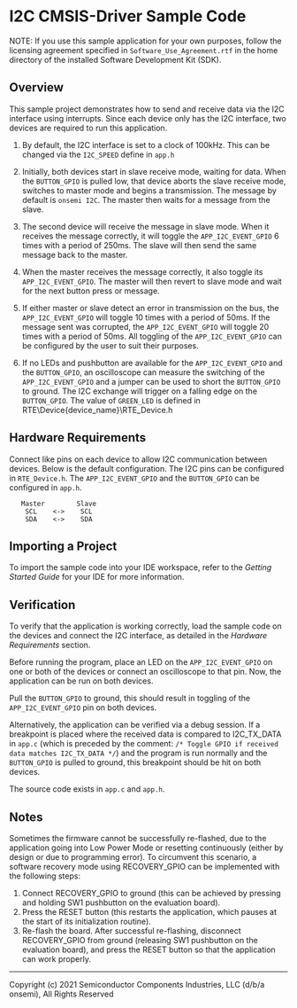 I2C CMSIS-Driver Sample Code
============================

NOTE: If you use this sample application for your own purposes, follow the
      licensing agreement specified in `Software_Use_Agreement.rtf` in the
      home directory of the installed Software Development Kit (SDK).

Overview
--------
This sample project demonstrates how to send and receive data via the I2C interface
using interrupts. Since each device only has the I2C interface, two devices are 
required to run this application. 

1)  By default, the I2C interface is set to a clock of 100kHz. This can be changed
    via the `I2C_SPEED` define in `app.h`    

2)  Initially, both devices start in slave receive mode, waiting for data.
    When the `BUTTON_GPIO` is pulled low, that device aborts the slave 
    receive mode, switches to master mode and begins a transmission. The message 
    by default is `onsemi I2C`. The master then waits for 
    a message from the slave.
   
3)  The second device will receive the message in slave mode. When it receives 
    the message correctly, it will toggle the `APP_I2C_EVENT_GPIO` 6 times 
    with a period of 250ms. The slave will then send the same message back to 
    the master.

4)  When the master receives the message correctly, it also toggle its 
    `APP_I2C_EVENT_GPIO`. The master will then revert to slave mode and 
    wait for the next button press or message. 

5)  If either master or slave detect an error in transmission on the bus, 
    the `APP_I2C_EVENT_GPIO` will toggle 10 times with a period of 50ms. 
    If the message sent was corrupted, the `APP_I2C_EVENT_GPIO` will toggle 
    20 times with a period of 50ms. All toggling of the `APP_I2C_EVENT_GPIO` 
    can be configured by the user to suit their purposes. 

6)  If no LEDs and pushbutton are available for the `APP_I2C_EVENT_GPIO` 
    and the `BUTTON_GPIO`, an oscilloscope can measure the switching of 
    the `APP_I2C_EVENT_GPIO` and a jumper can be used to short 
    the `BUTTON_GPIO` to ground. The I2C exchange will trigger on a falling 
    edge on the `BUTTON_GPIO`. The value of `GREEN_LED` 
    is defined in RTE\Device\{device_name}\RTE_Device.h

Hardware Requirements
---------------------
Connect like pins on each device to allow I2C communication between devices. 
Below is the default configuration. The I2C pins can be configured in 
`RTE_Device.h`. The `APP_I2C_EVENT_GPIO` and the `BUTTON_GPIO` can 
be configured in `app.h`.

       Master        Slave
        SCL    <->    SCL
        SDA    <->    SDA

Importing a Project
-------------------
To import the sample code into your IDE workspace, refer to the 
*Getting Started Guide* for your IDE for more information.

Verification
------------
To verify that the application is working correctly, load the sample code on 
the devices and connect the I2C interface, as detailed in the 
*Hardware Requirements* section. 

Before running the program, place an LED on the `APP_I2C_EVENT_GPIO` on 
one or both of the devices or connect an oscilloscope to that pin. Now, the 
application can be run on both devices.

Pull the `BUTTON_GPIO` to ground, this should result in toggling of the 
`APP_I2C_EVENT_GPIO` pin on both devices. 

Alternatively, the application can be verified via a debug session. If a 
breakpoint is placed where the received data is compared to I2C\_TX\_DATA in 
`app.c` (which is preceded by the comment: 
`/* Toggle GPIO if received data matches I2C_TX_DATA */`) and 
the program is run normally and the `BUTTON_GPIO` is pulled to ground, this
breakpoint should be hit on both devices.
 
The source code exists in `app.c` and `app.h`. 

Notes
-----
Sometimes the firmware cannot be successfully re-flashed, due to the
application going into Low Power Mode or resetting continuously (either by design
or due to programming error). To circumvent this scenario, a software recovery
mode using RECOVERY_GPIO can be implemented with the following steps:

1. Connect RECOVERY_GPIO to ground (this can be achieved by pressing and holding 
   SW1 pushbutton on the evaluation board).
2. Press the RESET button (this restarts the application, which pauses at the
   start of its initialization routine).
3. Re-flash the board. After successful re-flashing, disconnect RECOVERY_GPIO
   from ground (releasing SW1 pushbutton on the evaluation board), and press the
   RESET button so that the application can work properly.

***
  Copyright (c) 2021 Semiconductor Components Industries, LLC (d/b/a
  onsemi), All Rights Reserved
